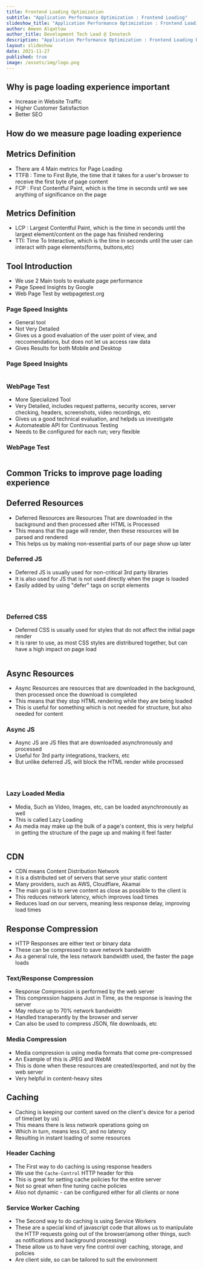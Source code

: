 ```yaml
---
title: Frontend Loading Optimization
subtitle: "Application Performance Optimization : Frontend Loading"
slideshow_title: "Application Performance Optimization : Frontend Loading"
author: Ameen Alqattow
author_title: Development Tech Lead @ Innotech
description: "Application Performance Optimization : Frontend Loading by Ameen Alqattow"
layout: slideshow
date: 2021-11-27
published: true
image: /assets/img/logo.png
---
```


<section>
    <h1>Why is page loading experience important</h1>
</section>
<section>
    <ul>
        <li>Increase in Website Traffic</li>
        <li>Higher Customer Satisfaction</li>
        <li>Better SEO</li>
    </ul>
</section>
<section>
    <h1>How do we measure page loading experience</h1>
</section>
<section>
    <h2>Metrics Definition</h2>
    <ul>
        <li>There are 4 Main metrics for Page Loading</li>
        <li>TTFB : Time to First Byte, the time that it takes for a user's browser to receive the first byte of page content</li>
        <li>FCP : First Contentful Paint, which is the time in seconds until we see anything of significance on the page</li>
    </ul>
</section>
<section>
    <h2>Metrics Definition</h2>
    <ul>
        <li>LCP : Largest Contentful Paint, which is the time in seconds until the largest element/content on the page has finished rendering</li>
        <li>TTI: Time To Interactive, which is the time in seconds until the user can interact with page elements(forms, buttons,etc)</li>
    </ul>
</section>
<section>
    <h2>Tool Introduction</h2>
    <ul>
        <li>We use 2 Main tools to evaluate page performance</li>
        <li>Page Speed Insights by Google</li>
        <li>Web Page Test by webpagetest.org</li>
    </ul>
</section>
<section>
    <h3>Page Speed Insights</h3>
    <ul>
        <li>General tool</li>
        <li>Not Very Detailed</li>
        <li>Gives us a good evaluation of the user point of view, and reccomendations, but does not let us access raw data</li>
        <li>Gives Results for both Mobile and Desktop</li>
    </ul>
</section>
<section>
    <h3>Page Speed Insights</h3>
    <img data-src="/assets/slideshows/2021-11-27-ameen-alqattow-frontend-optimization/pagespeed-insights.png">
</section>
<section>
    <h3>WebPage Test</h3>
    <ul>
        <li>More Specialized Tool</li>
        <li>Very Detailed, includes request patterns, security scores, server checking, headers, screenshots, video recordings, etc</li>
        <li>Gives us a good technical evaluation, and helpds us investigate</li>
        <li>Automateable API for Continuous Testing</li>
        <li>Needs to Be configured for each run; very flexible</li>
    </ul>
</section>
<section>
    <h3>WebPage Test</h3>
    <img data-src="/assets/slideshows/2021-11-27-ameen-alqattow-frontend-optimization/webpagetest.png">
</section>
<section>
    <h1>Common Tricks to improve page loading experience</h1>
</section>
<section>
    <h2>Deferred Resources</h2>
    <ul>
        <li>Deferred Resources are Resources That are downloaded in the background and then processed after HTML is Processed</li>
        <li>This means that the page will render, then these resources will be parsed and rendered</li>
        <li>This helps us by making non-essential parts of our page show up later</li>
    </ul>
</section>
<section>
    <h3>Deferred JS</h3>
    <ul>
        <li>Deferred JS is usually used for non-critical 3rd party libraries</li>
        <li>It is also used for JS that is not used directly when the page is loaded</li>
        <li>Easily added by using "defer" tags on script elements</li>
    </ul>
    <pre><code><script type="text/template">
        <script src="my/script/source" defer></script>
    </script></code></pre>
</section>
<section>
    <h3>Deferred CSS</h3>
    <ul>
        <li>Deferred CSS is usually used for styles that do not affect the initial page render</li>
        <li>It is rarer to use, as most CSS styles are distribured together, but can have a high impact on page load</li>
    </ul>
    <pre><code><script type="text/template">
    <link rel="preload" href="/path/to/styles.css"
    as="style" onload="this.onload=null;this.rel='stylesheet'">
    </script></code></pre>
</section>
<section>
    <h2>Async Resources</h2>
    <ul>
        <li>Async Resources are resources that are downloaded in the background, then processed once the download is completed</li>
        <li>This means that they stop HTML rendering while they are being loaded</li>
        <li>This is useful for something which is not needed for structure, but also needed for content</li>
    </ul>
</section>
<section>
    <h3>Async JS</h3>
    <ul>
        <li>Async JS are JS files that are downloaded asynchronously and processed</li>
        <li>Useful for 3rd party integrations, trackers, etc</li>
        <li>But unlike deferred JS, will block the HTML render while processed</li>
    </ul>
    <pre><code><script type="text/template">
    <script src="my/script/source" async></script>
    </script></code></pre>
</section>
<section>
    <h3>Lazy Loaded Media</h3>
    <ul>
        <li>Media, Such as Video, Images, etc, can be loaded asynchronously as well</li>
        <li>This is called Lazy Loading</li>
        <li>As media may make up the bulk of a page's content, this is very helpful in getting the structure of the page up and making it feel faster</li>
    </ul>
    <pre><code><script type="text/template">
    <!-- Add loading="lazy" to image -->
    <img src="my/image/source/image.png" loading="lazy">
    <!-- Add preload="none" to videos -->
    <video controls preload="none" poster="placeholder.jpg">
    <!-- Video Sources -->
    </video>
    </script></code></pre>
</section>
<section>
    <h2>CDN</h2>
    <ul>
        <li>CDN means Content Distribution Network</li>
        <li>It is a distributed set of servers that serve your static content</li>
        <li>Many providers, such as AWS, Cloudflare, Akamai</li>
        <li>The main goal is to serve content as close as possible to the client is</li>
        <li>This reduces network latency, which improves load times</li>
        <li>Reduces load on our servers, meaning less response delay, improving load times</li>
    </ul>
</section>

<section>
    <h2>Response Compression</h2>
    <ul>
        <li>HTTP Responses are either text or binary data</li>
        <li>These can be compressed to save network bandwidth</li>
        <li>As a general rule, the less network bandwidth used, the faster the page loads</li>
    </ul>
</section>
<section>
    <h3>Text/Response Compression</h3>
    <ul>
        <li>Response Compression is performed by the web server</li>
        <li>This compression happens Just in Time, as the response is leaving the server</li>
        <li>May reduce up to 70% network bandwidth</li>
        <li>Handled transperantly by the browser and server</li>
        <li>Can also be used to compress JSON, file downloads, etc</li>
    </ul>
</section>
<section>
    <h3>Media Compression</h3>
    <ul>
        <li>Media compression is using media formats that come pre-compressed</li>
        <li>An Example of this is JPEG and WebM</li>
        <li>This is done when these resources are created/exported, and not by the web server</li>
        <li>Very helpful in content-heavy sites</li>
    </ul>
</section>

<section>
    <h2>Caching</h2>
    <ul>
        <li>Caching is keeping our content saved on the client's device for a period of time(set by us)</li>
        <li>This means there is less network operations going on</li>
        <li>Which in turn, means less IO, and no latency</li>
        <li>Resulting in instant loading of some resources</li>
    </ul>
</section>
<section>
    <h3>Header Caching</h3>
    <ul>
        <li>The First way to do caching is using response headers</li>
        <li>We use the
            <code>Cache-Control</code>
            HTTP header for this</li>
        <li>This is great for setting cache policies for the entire server</li>
        <li>Not so great when fine tuning cache policies</li>
        <li>Also not dynamic - can be configured either for all clients or none</li>
    </ul>
</section>
<section>
    <h3>Service Worker Caching</h3>
    <ul>
        <li>The Second way to do caching is using Service Workers</li>
        <li>These are a special kind of javascript code that allows us to manipulate the HTTP requests going out of the browser(among other things, such as notifications and background processing)</li>
        <li>These allow us to have very fine control over caching, storage, and policies</li>
        <li>Are client side, so can be tailored to suit the environment</li>
    </ul>
</section>
